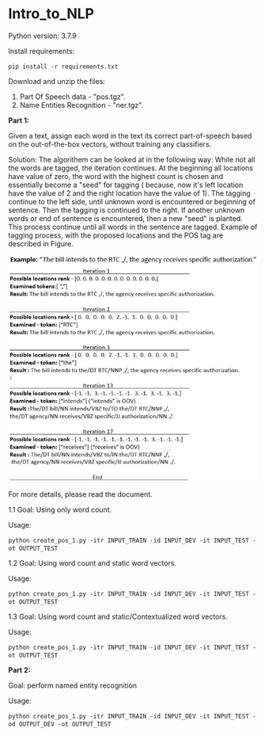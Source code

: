 # Intro_to_NLP
Python version: 3.7.9

Install requirements:
```
pip install -r requirements.txt
```
Download and unzip the files:
1) Part Of Speech data - "pos.tgz".
2) Name Entities Recognition - "ner.tgz".


**Part 1:**

Given a text, assign each word in the text its correct part-of-speech based on the out-of-the-box vectors, without
training any classifiers.

Solution:
The algorithem can be looked at in the following way: While not all the words are tagged, the iteration continues.
At the beginning all locations have value of zero, the word with the highest count is chosen and essentially become a "seed" for tagging ( because, now it's left location have the value of 2 and the right location have the value of 1).
The tagging continue to the left side, until unknown word is encountered or beginning of sentence. Then the tagging is continued to the right. If another unknown words or end of sentence is encountered, then a new "seed" is planted.
This process continue until all words in the sentence are tagged. Example of tagging process, with the proposed locations and the POS tag are described in Figure.


![alt text](images/example_section11.jpg)


For more details, please read the document.

1.1
Goal: 
Using only word count.

Usage:
```
python create_pos_1.py -itr INPUT_TRAIN -id INPUT_DEV -it INPUT_TEST -ot OUTPUT_TEST
```

1.2
Goal: 
Using word count and static word vectors.


Usage:
```
python create_pos_1.py -itr INPUT_TRAIN -id INPUT_DEV -it INPUT_TEST -ot OUTPUT_TEST
```

1.3
Goal:
Using word count and static/Contextualized word vectors.


Usage:
```
python create_pos_1.py -itr INPUT_TRAIN -id INPUT_DEV -it INPUT_TEST -ot OUTPUT_TEST
```
**Part 2:**

Goal: 
perform named entity recognition

Usage:
```
python create_pos_1.py -itr INPUT_TRAIN -id INPUT_DEV -it INPUT_TEST -od OUTPUT_DEV -ot OUTPUT_TEST
```
